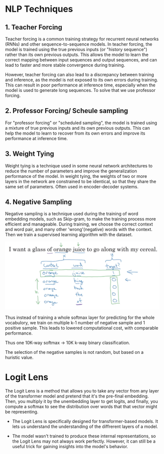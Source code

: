 # NLP Techniques

## 1. Teacher Forcing
Teacher forcing is a common training strategy for recurrent neural networks (RNNs) and other sequence-to-sequence models. In teacher forcing, the model is trained using the true previous inputs (or "history sequence") rather than its own previous outputs. This allows the model to learn the correct mapping between input sequences and output sequences, and can lead to faster and more stable convergence during training.

However, teacher forcing can also lead to a discrepancy between training and inference, as the model is not exposed to its own errors during training. This can result in poor performance at inference time, especially when the model is used to generate long sequences. To solve that we use professor forcing.

## 2. Professor Forcing/ Scheule sampling
For "professor forcing" or "scheduled sampling", the model is trained using a mixture of true previous inputs and its own previous outputs. This can help the model to learn to recover from its own errors and improve its performance at inference time.

## 3. Weight Tying
Weight tying is a technique used in some neural network architectures to reduce the number of parameters and improve the generalization performance of the model. In weight tying, the weights of two or more layers in the network are constrained to be identical, so that they share the same set of parameters. Often used in encoder-decoder systems.

## 4. Negative Sampling
Negative sampling is a technique used during the training of word embedding models, such as Skip-gram, to make the training process more efficient and manageable. During training, we choose the correct context and word pair, and many other 'wrong'(negative) words with the context. Then we train a supervised learning algorithm with the dataset. 

![Alt text](<Screenshot from 2023-10-25 21-33-19.png>)

Thus instead of training a whole softmax layer for predicting for the whole vocabulory, we train on multiple k-1 number of negative sample and 1 positive sample. This leads to lowered computational cost, with comparable performance. 

Thus one 10K-way softmax -> 10K k-way binary classification.

The selection of the negative samples is not random, but based on a huristic value.

# Logit Lens

The Logit Lens is a method that allows you to take any vector from any layer of the transformer model and pretend that it's the pre-final embedding. Then, you multiply it by the unembedding layer to get logits, and finally, you compute a softmax to see the distribution over words that that vector might be representing.

- The Logit Lens is specifically designed for transformer-based models. It lets us understand the understanding of the diffrerent layers of a model.

- The model wasn't trained to produce these internal representations, so the Logit Lens may not always work perfectly. However, it can still be a useful trick for gaining insights into the model's behavior.
